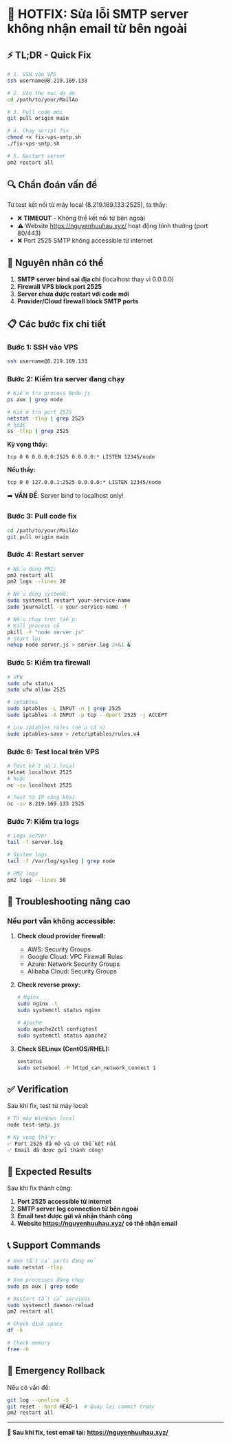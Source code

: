 # 🚨 HOTFIX: Sửa lỗi SMTP server không nhận email từ bên ngoài

## ⚡ TL;DR - Quick Fix
```bash
# 1. SSH vào VPS
ssh username@8.219.169.133

# 2. Vào thư mục dự án
cd /path/to/your/MailAo

# 3. Pull code mới
git pull origin main

# 4. Chạy script fix
chmod +x fix-vps-smtp.sh
./fix-vps-smtp.sh

# 5. Restart server
pm2 restart all
```

## 🔍 Chẩn đoán vấn đề

Từ test kết nối từ máy local (8.219.169.133:2525), ta thấy:
- ❌ **TIMEOUT** - Không thể kết nối từ bên ngoài
- ⚠️ Website https://nguyenhuuhau.xyz/ hoạt động bình thường (port 80/443)
- ❌ Port 2525 SMTP không accessible từ internet

## 🎯 Nguyên nhân có thể

1. **SMTP server bind sai địa chỉ** (localhost thay vì 0.0.0.0)
2. **Firewall VPS block port 2525**
3. **Server chưa được restart với code mới**
4. **Provider/Cloud firewall block SMTP ports**

## 📋 Các bước fix chi tiết

### Bước 1: SSH vào VPS
```bash
ssh username@8.219.169.133
```

### Bước 2: Kiểm tra server đang chạy
```bash
# Kiểm tra process Node.js
ps aux | grep node

# Kiểm tra port 2525
netstat -tlnp | grep 2525
# hoặc
ss -tlnp | grep 2525
```

**Kỳ vọng thấy:**
```
tcp 0 0 0.0.0.0:2525 0.0.0.0:* LISTEN 12345/node
```

**Nếu thấy:**
```
tcp 0 0 127.0.0.1:2525 0.0.0.0:* LISTEN 12345/node
```
➡️ **VẤN ĐỀ**: Server bind to localhost only!

### Bước 3: Pull code fix
```bash
cd /path/to/your/MailAo
git pull origin main
```

### Bước 4: Restart server
```bash
# Nếu dùng PM2:
pm2 restart all
pm2 logs --lines 20

# Nếu dùng systemd:
sudo systemctl restart your-service-name
sudo journalctl -u your-service-name -f

# Nếu chạy trực tiếp:
# Kill process cũ
pkill -f "node server.js"
# Start lại
nohup node server.js > server.log 2>&1 &
```

### Bước 5: Kiểm tra firewall
```bash
# UFW
sudo ufw status
sudo ufw allow 2525

# iptables
sudo iptables -L INPUT -n | grep 2525
sudo iptables -A INPUT -p tcp --dport 2525 -j ACCEPT

# Lưu iptables rules (nếu cần)
sudo iptables-save > /etc/iptables/rules.v4
```

### Bước 6: Test local trên VPS
```bash
# Test kết nối local
telnet localhost 2525
# hoặc
nc -zv localhost 2525

# Test từ IP công khai
nc -zv 8.219.169.133 2525
```

### Bước 7: Kiểm tra logs
```bash
# Logs server
tail -f server.log

# System logs
tail -f /var/log/syslog | grep node

# PM2 logs
pm2 logs --lines 50
```

## 🔧 Troubleshooting nâng cao

### Nếu port vẫn không accessible:

1. **Check cloud provider firewall:**
   - AWS: Security Groups
   - Google Cloud: VPC Firewall Rules  
   - Azure: Network Security Groups
   - Alibaba Cloud: Security Groups

2. **Check reverse proxy:**
   ```bash
   # Nginx
   sudo nginx -t
   sudo systemctl status nginx
   
   # Apache
   sudo apache2ctl configtest
   sudo systemctl status apache2
   ```

3. **Check SELinux (CentOS/RHEL):**
   ```bash
   sestatus
   sudo setsebool -P httpd_can_network_connect 1
   ```

## ✅ Verification

Sau khi fix, test từ máy local:
```bash
# Từ máy Windows local
node test-smtp.js

# Kỳ vọng thấy:
✅ Port 2525 đã mở và có thể kết nối
✅ Email đã được gửi thành công!
```

## 🎯 Expected Results

Sau khi fix thành công:

1. **Port 2525 accessible từ internet**
2. **SMTP server log connection từ bên ngoài**  
3. **Email test được gửi và nhận thành công**
4. **Website https://nguyenhuuhau.xyz/ có thể nhận email**

## 📞 Support Commands

```bash
# Xem tất cả ports đang mở
sudo netstat -tlnp

# Xem processes đang chạy
sudo ps aux | grep node

# Restart tất cả services
sudo systemctl daemon-reload
pm2 restart all

# Check disk space
df -h

# Check memory
free -h
```

## 🚨 Emergency Rollback

Nếu có vấn đề:
```bash
git log --oneline -5
git reset --hard HEAD~1  # Quay lại commit trước
pm2 restart all
```

---

**📧 Sau khi fix, test email tại: https://nguyenhuuhau.xyz/**
